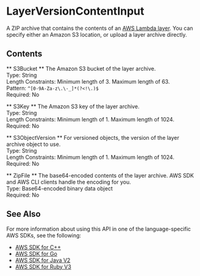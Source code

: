 # LayerVersionContentInput<a name="API_LayerVersionContentInput"></a>

A ZIP archive that contains the contents of an [ AWS Lambda layer](https://docs.aws.amazon.com/lambda/latest/dg/configuration-layers.html)\. You can specify either an Amazon S3 location, or upload a layer archive directly\.

## Contents<a name="API_LayerVersionContentInput_Contents"></a>

 ** S3Bucket **   <a name="SSS-Type-LayerVersionContentInput-S3Bucket"></a>
The Amazon S3 bucket of the layer archive\.  
Type: String  
Length Constraints: Minimum length of 3\. Maximum length of 63\.  
Pattern: `^[0-9A-Za-z\.\-_]*(?<!\.)$`   
Required: No

 ** S3Key **   <a name="SSS-Type-LayerVersionContentInput-S3Key"></a>
The Amazon S3 key of the layer archive\.  
Type: String  
Length Constraints: Minimum length of 1\. Maximum length of 1024\.  
Required: No

 ** S3ObjectVersion **   <a name="SSS-Type-LayerVersionContentInput-S3ObjectVersion"></a>
For versioned objects, the version of the layer archive object to use\.  
Type: String  
Length Constraints: Minimum length of 1\. Maximum length of 1024\.  
Required: No

 ** ZipFile **   <a name="SSS-Type-LayerVersionContentInput-ZipFile"></a>
The base64\-encoded contents of the layer archive\. AWS SDK and AWS CLI clients handle the encoding for you\.  
Type: Base64\-encoded binary data object  
Required: No

## See Also<a name="API_LayerVersionContentInput_SeeAlso"></a>

For more information about using this API in one of the language\-specific AWS SDKs, see the following:
+  [ AWS SDK for C\+\+](https://docs.aws.amazon.com/goto/SdkForCpp/lambda-2015-03-31/LayerVersionContentInput) 
+  [ AWS SDK for Go](https://docs.aws.amazon.com/goto/SdkForGoV1/lambda-2015-03-31/LayerVersionContentInput) 
+  [ AWS SDK for Java V2](https://docs.aws.amazon.com/goto/SdkForJavaV2/lambda-2015-03-31/LayerVersionContentInput) 
+  [ AWS SDK for Ruby V3](https://docs.aws.amazon.com/goto/SdkForRubyV3/lambda-2015-03-31/LayerVersionContentInput) 